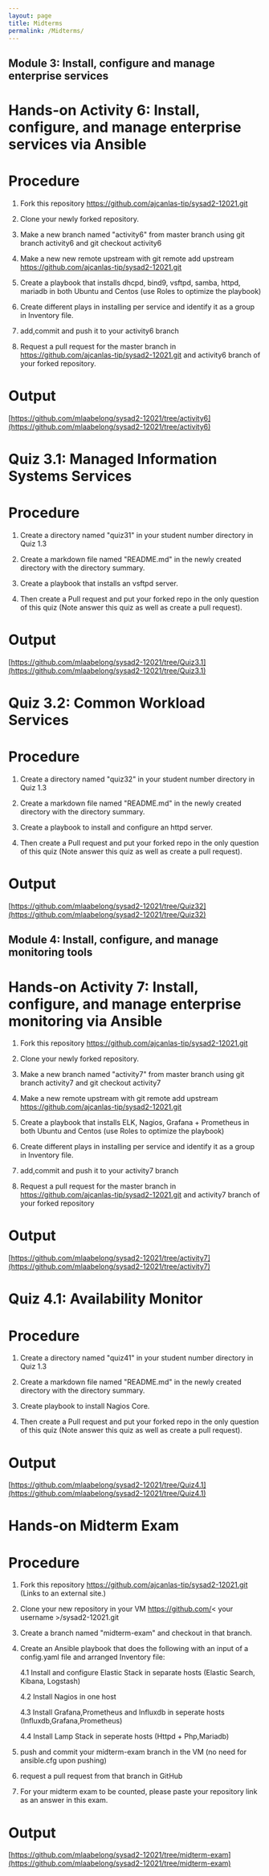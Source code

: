 ```yaml
---
layout: page
title: Midterms
permalink: /Midterms/
---
```


## **Module 3: Install, configure and manage enterprise services**

# **Hands-on Activity 6: Install, configure, and manage enterprise services via Ansible**

# **Procedure**
1. Fork this repository https://github.com/ajcanlas-tip/sysad2-12021.git

2. Clone your newly forked repository. 

3. Make a new branch named "activity6" from master branch using git branch activity6 and git checkout activity6

4. Make a new new remote upstream with git remote add upstream https://github.com/ajcanlas-tip/sysad2-12021.git

5. Create a playbook that installs dhcpd, bind9, vsftpd, samba, httpd, mariadb in both Ubuntu and Centos (use Roles to optimize the playbook)

6. Create different plays in installing per service and identify it as a group in Inventory file.

7. add,commit and push it to your activity6 branch

8. Request a pull request for the master branch in https://github.com/ajcanlas-tip/sysad2-12021.git  and activity6 branch of your forked repository.

# **Output**

[https://github.com/mlaabelong/sysad2-12021/tree/activity6](https://github.com/mlaabelong/sysad2-12021/tree/activity6)

# **Quiz 3.1: Managed Information Systems Services**

# **Procedure**

1. Create a directory named "quiz31" in your student number directory in Quiz 1.3

2. Create a markdown file named "README.md" in the newly created directory with the directory summary.

3. Create a playbook that installs an vsftpd server.

4. Then create a Pull request and put your forked repo in the only question of this quiz (Note answer this quiz as well as create a pull request).

# **Output**

[https://github.com/mlaabelong/sysad2-12021/tree/Quiz3.1](https://github.com/mlaabelong/sysad2-12021/tree/Quiz3.1)

# **Quiz 3.2: Common Workload Services**

# **Procedure**

1. Create a directory named "quiz32" in your student number directory in Quiz 1.3

2. Create a markdown file named "README.md" in the newly created directory with the directory summary.

3. Create a playbook to install and configure an httpd server.

4. Then create a Pull request and put your forked repo in the only question of this quiz (Note answer this quiz as well as create a pull request).

# **Output**

[https://github.com/mlaabelong/sysad2-12021/tree/Quiz32](https://github.com/mlaabelong/sysad2-12021/tree/Quiz32)

## **Module 4: Install, configure, and manage monitoring tools**

# **Hands-on Activity 7: Install, configure, and manage enterprise monitoring via Ansible**

1. Fork this repository https://github.com/ajcanlas-tip/sysad2-12021.git

2. Clone your newly forked repository. 

3. Make a new branch named "activity7" from master branch using git branch activity7 and git checkout activity7

4. Make a new remote upstream with git remote add upstream https://github.com/ajcanlas-tip/sysad2-12021.git

5. Create a playbook that installs ELK, Nagios, Grafana + Prometheus in both Ubuntu and Centos (use Roles to optimize the playbook)

6. Create different plays in installing per service and identify it as a group in Inventory file.

7. add,commit and push it to your activity7 branch

8. Request a pull request for the master branch in https://github.com/ajcanlas-tip/sysad2-12021.git  and activity7 branch of your forked repository

# **Output**

[https://github.com/mlaabelong/sysad2-12021/tree/activity7](https://github.com/mlaabelong/sysad2-12021/tree/activity7)

# **Quiz 4.1: Availability Monitor**

# **Procedure**

1. Create a directory named "quiz41" in your student number directory in Quiz 1.3

2. Create a markdown file named "README.md" in the newly created directory with the directory summary.

3. Create playbook to install Nagios Core.

4. Then create a Pull request and put your forked repo in the only question of this quiz (Note answer this quiz as well as create a pull request).

# **Output**

[https://github.com/mlaabelong/sysad2-12021/tree/Quiz4.1](https://github.com/mlaabelong/sysad2-12021/tree/Quiz4.1)

# **Hands-on Midterm Exam**

# **Procedure**

1. Fork this repository https://github.com/ajcanlas-tip/sysad2-12021.git (Links to an external site.)

2. Clone your new repository in your VM https://github.com/< your username >/sysad2-12021.git

3. Create a branch named "midterm-exam" and checkout in that branch. 

4. Create an Ansible playbook that does the following with an input of a config.yaml file and arranged Inventory file:

	4.1 Install and configure Elastic Stack in separate  hosts (Elastic Search, Kibana, Logstash)

	4.2 Install Nagios in one host

	4.3 Install Grafana,Prometheus and Influxdb in seperate hosts (Influxdb,Grafana,Prometheus)

	4.4 Install Lamp Stack in seperate hosts (Httpd + Php,Mariadb)

5. push and commit your midterm-exam branch in the VM (no need for ansible.cfg upon pushing)

6. request a pull request from that branch in GitHub

7. For your midterm exam to be counted, please paste your repository link as an answer in this exam.

# **Output**

[https://github.com/mlaabelong/sysad2-12021/tree/midterm-exam](https://github.com/mlaabelong/sysad2-12021/tree/midterm-exam)


